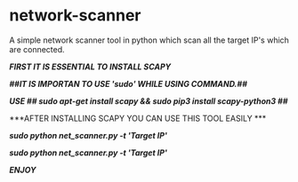 # network-scanner
A simple network scanner tool in python which scan all the target IP's which are connected.

***FIRST IT IS ESSENTIAL TO INSTALL SCAPY***


***##IT IS IMPORTAN TO USE 'sudo' WHILE USING COMMAND.##***


***USE ## sudo apt-get install scapy && sudo pip3 install scapy-python3 ##***


***AFTER INSTALLING SCAPY YOU CAN USE THIS TOOL EASILY ***


***sudo python net_scanner.py -t 'Target IP'***


***sudo python net_scanner.py -t 'Target IP'***

***ENJOY***
